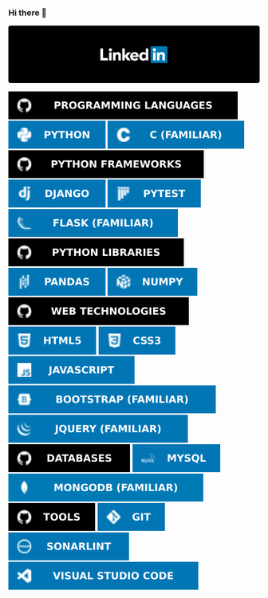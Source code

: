 ### Hi there 👋

[![Logo](linkedin-logo.png?raw=true)](https://linkedin.com/in/ravindramevada)

![Badge](badges/badge-01.svg?raw=true&sanitize=true) ![Badge](badges/badge-02.svg?raw=true&sanitize=true) ![Badge](badges/badge-03.svg?raw=true&sanitize=true) <br>
![Badge](badges/badge-04.svg?raw=true&sanitize=true) ![Badge](badges/badge-05.svg?raw=true&sanitize=true) ![Badge](badges/badge-06.svg?raw=true&sanitize=true) ![Badge](badges/badge-07.svg?raw=true&sanitize=true) <br>
![Badge](badges/badge-08.svg?raw=true&sanitize=true) ![Badge](badges/badge-09.svg?raw=true&sanitize=true) ![Badge](badges/badge-10.svg?raw=true&sanitize=true) <br>
![Badge](badges/badge-11.svg?raw=true&sanitize=true) ![Badge](badges/badge-12.svg?raw=true&sanitize=true) ![Badge](badges/badge-13.svg?raw=true&sanitize=true) ![Badge](badges/badge-14.svg?raw=true&sanitize=true) ![Badge](badges/badge-15.svg?raw=true&sanitize=true) ![Badge](badges/badge-16.svg?raw=true&sanitize=true) <br>
![Badge](badges/badge-17.svg?raw=true&sanitize=true) ![Badge](badges/badge-18.svg?raw=true&sanitize=true) ![Badge](badges/badge-19.svg?raw=true&sanitize=true) <br>
![Badge](badges/badge-20.svg?raw=true&sanitize=true) ![Badge](badges/badge-21.svg?raw=true&sanitize=true) ![Badge](badges/badge-22.svg?raw=true&sanitize=true) ![Badge](badges/badge-23.svg?raw=true&sanitize=true)
